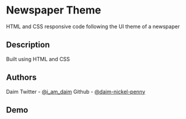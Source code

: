 # Newspaper Theme

HTML and CSS responsive code following the UI theme of a newspaper

## Description

Built using HTML and CSS

## Authors

Daim
Twitter - [@i_am_daim](https://twitter.com/i_am_daim)
Github - [@daim-nickel-penny](https://github.com/Daim-Nickel-Penny)

## Demo
